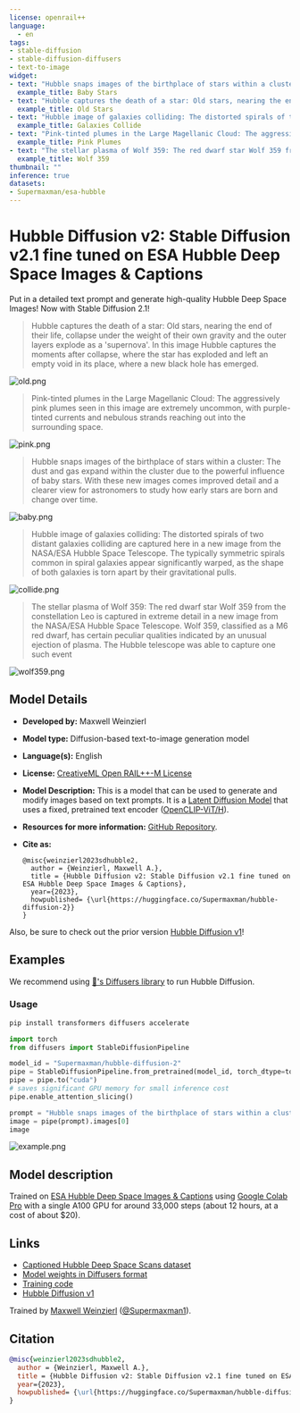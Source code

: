```yaml
---
license: openrail++
language: 
  - en
tags:
- stable-diffusion
- stable-diffusion-diffusers
- text-to-image
widget:
- text: "Hubble snaps images of the birthplace of stars within a cluster: The dust and gas expand within the cluster due to the powerful influence of baby stars. With these new images comes improved detail and a clearer view for astronomers to study how early stars are born and change over time."
  example_title: Baby Stars
- text: "Hubble captures the death of a star: Old stars, nearing the end of their life, collapse under the weight of their own gravity and the outer layers explode as a 'supernova'. In this image Hubble captures the moments after collapse, where the star has exploded and left an empty void in its place, where a new black hole has emerged."
  example_title: Old Stars
- text: "Hubble image of galaxies colliding: The distorted spirals of two distant galaxies colliding are captured here in a new image from the NASA/ESA Hubble Space Telescope. The typically symmetric spirals common in spiral galaxies appear significantly warped, as the shape of both galaxies is torn apart by their gravitational pulls."
  example_title: Galaxies Collide
- text: "Pink-tinted plumes in the Large Magellanic Cloud: The aggressively pink plumes seen in this image are extremely uncommon, with purple-tinted currents and nebulous strands reaching out into the surrounding space."
  example_title: Pink Plumes
- text: "The stellar plasma of Wolf 359: The red dwarf star Wolf 359 from the constellation Leo is captured in extreme detail in a new image from the NASA/ESA Hubble Space Telescope. Wolf 359, classified as a M6 red dwarf, has certain peculiar qualities indicated by an unusual ejection of plasma. The Hubble telescope was able to capture one such event"
  example_title: Wolf 359
thumbnail: ""
inference: true
datasets:
- Supermaxman/esa-hubble
---
```


# Hubble Diffusion v2: Stable Diffusion v2.1 fine tuned on ESA Hubble Deep Space Images & Captions

Put in a detailed text prompt and generate high-quality Hubble Deep Space Images! Now with Stable Diffusion 2.1!

 > Hubble captures the death of a star: Old stars, nearing the end of their life, collapse under the
 > weight of their own gravity and the outer layers explode as a 'supernova'. In this image Hubble
 > captures the moments after collapse, where the star has exploded and left an empty void in its
 > place, where a new black hole has emerged.

![old.png](https://github.com/Supermaxman/HubbleDiffuser/blob/f0020b338dc13adfbac9b9e2dfa647a37df5026a/examples/hubble-diffusion-2/old.png?raw=true)

 > Pink-tinted plumes in the Large Magellanic Cloud:
 > The aggressively pink plumes seen in this image are extremely uncommon,
 > with purple-tinted currents and nebulous strands reaching out into the surrounding space.

![pink.png](https://github.com/Supermaxman/HubbleDiffuser/blob/f0020b338dc13adfbac9b9e2dfa647a37df5026a/examples/hubble-diffusion-2/pink.png?raw=true)

 > Hubble snaps images of the birthplace of stars within a cluster:
 > The dust and gas expand within the cluster due to the powerful influence of baby stars.
 > With these new images comes improved detail and a clearer view for astronomers to
 > study how early stars are born and change over time.

![baby.png](https://github.com/Supermaxman/HubbleDiffuser/blob/f0020b338dc13adfbac9b9e2dfa647a37df5026a/examples/hubble-diffusion-2/baby.png?raw=true)

 > Hubble image of galaxies colliding: The distorted spirals of two distant galaxies colliding are
 > captured here in a new image from the NASA/ESA Hubble Space Telescope. The typically symmetric
 > spirals common in spiral galaxies appear significantly warped, as the shape of both galaxies is torn
 > apart by their gravitational pulls.

![collide.png](https://github.com/Supermaxman/HubbleDiffuser/blob/f0020b338dc13adfbac9b9e2dfa647a37df5026a/examples/hubble-diffusion-2/collide.png?raw=true)

 > The stellar plasma of Wolf 359: The red dwarf star Wolf 359 from the constellation Leo is captured in extreme detail in a new image from the NASA/ESA Hubble Space Telescope.
 > Wolf 359, classified as a M6 red dwarf, has certain peculiar qualities indicated by an unusual ejection of plasma. The Hubble telescope was able to capture one such event

![wolf359.png](https://github.com/Supermaxman/HubbleDiffuser/blob/f0020b338dc13adfbac9b9e2dfa647a37df5026a/examples/hubble-diffusion-2/wolf359.png?raw=true)

## Model Details

- **Developed by:** Maxwell Weinzierl
- **Model type:** Diffusion-based text-to-image generation model
- **Language(s):** English
- **License:** [CreativeML Open RAIL++-M License](https://huggingface.co/stabilityai/stable-diffusion-2/blob/main/LICENSE-MODEL)
- **Model Description:** This is a model that can be used to generate and modify images based on text prompts. It is a [Latent Diffusion Model](https://arxiv.org/abs/2112.10752) that uses a fixed, pretrained text encoder ([OpenCLIP-ViT/H](https://github.com/mlfoundations/open_clip)).
- **Resources for more information:** [GitHub Repository](https://github.com/Stability-AI/).
- **Cite as:**

      @misc{weinzierl2023sdhubble2,
        author = {Weinzierl, Maxwell A.},
        title = {Hubble Diffusion v2: Stable Diffusion v2.1 fine tuned on ESA Hubble Deep Space Images & Captions},
        year={2023},
        howpublished= {\url{https://huggingface.co/Supermaxman/hubble-diffusion-2}}
      } 

Also, be sure to check out the prior version [Hubble Diffusion v1](https://huggingface.co/Supermaxman/hubble-diffusion-1)!

## Examples

We recommend using [🤗's Diffusers library](https://github.com/huggingface/diffusers) to run Hubble Diffusion.

### Usage

```bash
pip install transformers diffusers accelerate
```

```python
import torch
from diffusers import StableDiffusionPipeline

model_id = "Supermaxman/hubble-diffusion-2"
pipe = StableDiffusionPipeline.from_pretrained(model_id, torch_dtype=torch.float16)
pipe = pipe.to("cuda")
# saves significant GPU memory for small inference cost
pipe.enable_attention_slicing()

prompt = "Hubble snaps images of the birthplace of stars within a cluster: The dust and gas expand within the cluster due to the powerful influence of baby stars. With these new images comes improved detail and a clearer view for astronomers to study how early stars are born and change over time."
image = pipe(prompt).images[0]
image
```

![example.png](https://github.com/Supermaxman/HubbleDiffuser/blob/f0020b338dc13adfbac9b9e2dfa647a37df5026a/examples/hubble-diffusion-2/example.png?raw=true)

## Model description

Trained on [ESA Hubble Deep Space Images & Captions](https://huggingface.co/datasets/Supermaxman/esa-hubble) using [Google Colab Pro](https://colab.research.google.com/signup) with a single A100 GPU for around 33,000 steps (about 12 hours, at a cost of about $20).

## Links

- [Captioned Hubble Deep Space Scans dataset](https://huggingface.co/datasets/Supermaxman/esa-hubble)
- [Model weights in Diffusers format](https://huggingface.co/Supermaxman/hubble-diffusion-2)
- [Training code](https://github.com/Supermaxman/HubbleDiffuser)
- [Hubble Diffusion v1](https://huggingface.co/Supermaxman/hubble-diffusion-1)

Trained by [Maxwell Weinzierl](https://personal.utdallas.edu/~maxwell.weinzierl/) ([@Supermaxman1](https://twitter.com/Supermaxman1)).

## Citation

```bibtex
@misc{weinzierl2023sdhubble2,
  author = {Weinzierl, Maxwell A.},
  title = {Hubble Diffusion v2: Stable Diffusion v2.1 fine tuned on ESA Hubble Deep Space Images & Captions},
  year={2023},
  howpublished= {\url{https://huggingface.co/Supermaxman/hubble-diffusion-2}}
} 
```
